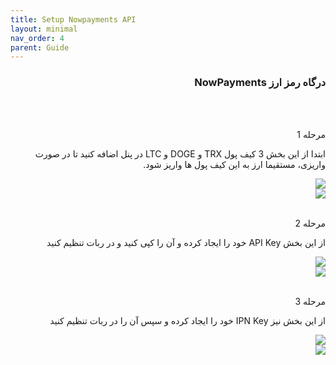 ```yaml
---
title: Setup Nowpayments API
layout: minimal
nav_order: 4
parent: Guide
---
```

<head>
    <meta charset="utf-8">
    <link rel="stylesheet" href="https://b3h1z.github.io/HidyBot-Docs/assets/css/style.css">
    <link rel="icon" href="https://b3h1z.github.io/HidyBot-Docs/favicon.ico" type="image/x-icon">
</head>
<div dir="rtl">

<h3>درگاه رمز ارز NowPayments</h3>
<br>
<br>
<p>مرحله 1</p>
<p>ابتدا از این بخش 3 کیف پول TRX و DOGE و LTC در پنل اضافه کنید تا در صورت واریزی، مستقیما ارز به این کیف پول ها واریز شود.</p>
<img src="https://b3h1z.github.io/HidyBot-Docs/assets/images/guide/nowpayments/NowPayments-3.png" class="centered">
<br>
<img src="https://b3h1z.github.io/HidyBot-Docs/assets/images/guide/nowpayments/NowPayments-3.png" class="centered">
<br>
<br>
<p>مرحله 2</p>
<p>از این بخش API Key خود را ایجاد کرده و آن را کپی کنید و در ربات تنظیم کنید</p>
<img src="https://b3h1z.github.io/HidyBot-Docs/assets/images/guide/nowpayments/NowPayments-3.png" class="centered">
<br>
<img src="https://b3h1z.github.io/HidyBot-Docs/assets/images/guide/nowpayments/NowPayments-3.png" class="centered">
<br>
<br>
<p>مرحله 3</p>
<p>از این بخش نیز IPN Key خود را ایجاد کرده و سپس آن را در ربات تنظیم کنید</p>
<img src="https://b3h1z.github.io/HidyBot-Docs/assets/images/guide/nowpayments/NowPayments-3.png" class="centered">
<br>
<img src="https://b3h1z.github.io/HidyBot-Docs/assets/images/guide/nowpayments/NowPayments-3.png" class="centered">

